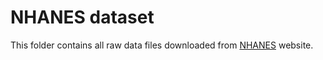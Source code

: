 # NHANES dataset

This folder contains all raw data files downloaded from [NHANES](https://wwwn.cdc.gov/nchs/nhanes/continuousnhanes/default.aspx) website.
